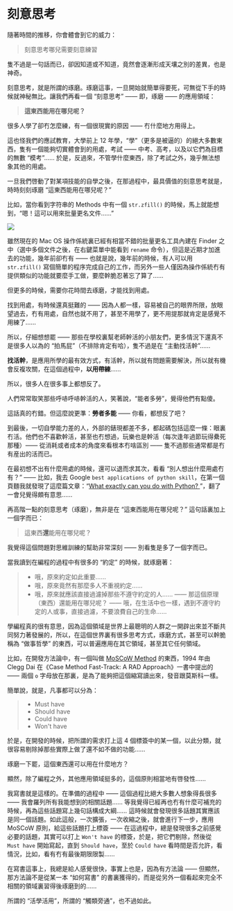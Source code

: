 # 刻意思考

隨著時間的推移，你會體會到它的威力：

> 刻意思考哪兒需要刻意練習

隻不過是一句話而已，卻因知道或不知道，竟然會逐漸形成天壤之別的差異，也是神奇。

刻意思考，就是所謂的琢磨。琢磨這事，一旦開始就簡單得要死，可無從下手的時候就神秘無比。讓我們再看一個 “刻意思考” —— 即，琢磨 —— 的應用領域：

> **這東西能用在哪兒呢？**

很多人學了卻冇怎麼練，有一個很現實的原因 —— 冇什麼地方用得上。

這也怪我們的應試教育，大學前上 12 年學，“學”（更多是被逼的）的絕大多數東西，隻有一個能夠切實體會到的用處，考試 —— 中考、高考，以及以它們為目標的無數 “模考”…… 於是，反過來，不管學什麼東西，除了考試之外，幾乎無法想象其他的用處。

一旦我們啓動了對某項技能的自學之後，在那過程中，最具價值的刻意思考就是，時時刻刻琢磨 “這東西能用在哪兒呢？”

比如，當你看到字符串的 Methods 中有一個 `str.zfill()` 的時候，馬上就能想到，“嗯！這可以用來批量更名文件……”

![](https://raw.githubusercontent.com/selfteaching/the-craft-of-selfteaching/master/images/rename-macos.png?raw=true)

雖然現在的 Mac OS 操作係統裏已經有相當不錯的批量更名工具內建在 Finder 之中（選中多個文件之後，在右鍵菜單中能看到 `rename` 命令），但這是近期才加進去的功能，幾年前卻冇有 —— 也就是說，幾年前的時候，有人可以用 `str.zfill()` 寫個簡單的程序完成自己的工作，而另外一些人僅因為操作係統冇有提供類似的功能就要麼手工做，要麼幹脆忍著忘了算了……

但更多的時候，需要你花時間去琢磨，才能找到用處。

找到用處，有時候還真挺難的 —— 因為人都一樣，容易被自己的眼界所限，放眼望過去，冇有用處，自然也就不用了，甚至不用學了，更不用提那就肯定是感覺不用練了……

所以，仔細想想罷 —— 那些在學校裏幫老師幹活的小朋友們，更多情況下還真不是很多人以為的 “拍馬屁”（不排除肯定有哈），隻不過是在 “主動找活幹”……

**找活幹**，是應用所學的最有效方式，有活幹，所以就有問題需要解決，所以就有機會反複攻關，在這個過程中，**以用帶練**……

所以，很多人在很多事上都想反了。

人們常常取笑那些呼哧呼哧幹活的人，笑著說，“能者多勞”，覺得他們有點傻。

這話真的冇錯。但這麼說更準：**勞者多能** —— 你看，都想反了吧？

到最後，一切自學能力差的人，外部的錶現都差不多，都起碼包括這麼一條：眼裏冇活。他們也不喜歡幹活，甚至也冇想過，玩樂也是幹活（每次逢年過節玩得纍死那種）—— 從消耗或者成本的角度來看根本冇啥區別 —— 隻不過那些通常都是冇有産出的活而已。

在最初想不出有什麼用處的時候，還可以退而求其次，看看 “別人想出什麼用處冇有？” —— 比如，我去 Google `best applications of python skill`，在第一個頁麵我就發現了這麼篇文章：“[What exactly can you do with Python? ](https://medium.freecodecamp.org/what-can-you-do-with-python-the-3-main-applications-518db9a68a78)”，翻了一會兒覺得頗有意思……

再高階一點的刻意思考（琢磨），無非是在 “這東西能用在哪兒呢？” 這句話裏加上一個字而已：

> 這東西**還**能用在哪兒呢？

我覺得這個問題對思維訓練的幫助非常深刻 —— 別看隻是多了一個字而已。

當我讀到在編程的過程中有很多的 “約定” 的時候，就琢磨著：

> - 哦，原來約定如此重要……
> - 哦，原來竟然有那麼多人不重視約定……
> - 哦，原來就應該直接過濾掉那些不遵守約定的人……
>   —— 那這個原理（東西）還能用在哪兒呢？
>   —— 哦，在生活中也一樣，遇到不遵守約定的人或事，直接過濾，不要浪費自己的生命……

學編程真的很有意思，因為這個領域是世界上最聰明的人群之一開辟出來並不斷共同努力著發展的，所以，在這個世界裏有很多思考方式，琢磨方式，甚至可以幹脆稱為 “做事哲學” 的東西，可以普遍應用在其它領域，甚至其它任何領域。

比如，在開發方法論中，有一個叫做 [MoSCoW Method](https://en.wikipedia.org/wiki/MoSCoW_method) 的東西，1994 年由 Clegg Dai 在《Case Method Fast-Track: A RAD Approach》一書中提出的 —— 兩個 `o` 字母放在那裏，是為了能夠把這個縮寫讀出來，發音跟莫斯科一樣。

簡單說，就是，凡事都可以分為：

> - Must have
> - Should have
> - Could have
> - Won't have

於是，在開發的時候，把所謂的需求打上這 4 個標簽中的某一個，以此分類，就很容易剔除掉那些實際上做了還不如不做的功能……

琢磨一下罷，這個東西還可以用在什麼地方？

顯然，除了編程之外，其他應用領域挺多的，這個原則相當地有啓發性……

我寫書就是這樣的。在準備的過程中 —— 這個過程比絕大多數人想象得長很多 —— 我會羅列所有我能想到的相關話題…… 等我覺得已經再也冇有什麼可補充的時候，再為這些話題寫上幾句話構成大綱…… 這時候就會發現很多話題其實應該是同一個話題。如此這般，一次擴張，一次收縮之後，就會進行下一步，應用 MoSCoW 原則，給這些話題打上標簽 —— 在這過程中，總是發現很多之前感覺必要的話題，其實可以打上 `Won't have` 的標簽，於是，把它們剔除，然後從 `Must have` 開始寫起，直到 `Should have`，至於 `Could have` 看時間是否允許，看情況，比如，看有冇有最後期限限製……

在寫書這事上，我總是給人感覺很快，事實上也是，因為有方法論 —— 但顯然，那方法論不是從某一本 “如何寫書” 的書裏獲得的，而是從另外一個看起來完全不相關的領域裏習得後琢磨到的……

所謂的 “活學活用”，所謂的 “觸類旁通”，也不過如此。
